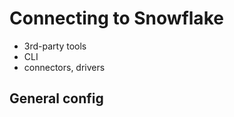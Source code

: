 # Connecting to Snowflake
- 3rd-party tools
- CLI
- connectors, drivers

## General config



























